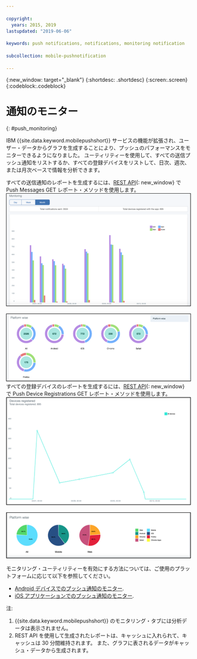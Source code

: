 ```yaml
---

copyright:
  years: 2015, 2019
lastupdated: "2019-06-06"

keywords: push notifications, notifications, monitoring notification

subcollection: mobile-pushnotification

---
```


{:new_window: target="_blank"}
{:shortdesc: .shortdesc}
{:screen:.screen}
{:codeblock:.codeblock}

# 通知のモニター 
{: #push_monitoring}

IBM {{site.data.keyword.mobilepushshort}} サービスの機能が拡張され、ユーザー・データからグラフを生成することにより、プッシュのパフォーマンスをモニターできるようになりました。 ユーティリティーを使用して、すべての送信プッシュ通知をリストするか、すべての登録デバイスをリストして、日次、週次、または月次ベースで情報を分析できます。

すべての送信通知のレポートを生成するには、[REST API](https://eu-gb.imfpush.cloud.ibm.com/imfpush/#!/messages/get_apps_applicationId_messages_report){: new_window} で Push Messages GET レポート・メソッドを使用します。 
	![送信通知レポート - 棒グラフ](images/monitoring_messages1.png "月別データを基準にした送信通知の棒グラフ")
<br>&nbsp;</br>
	![送信通知レポート - セクター図](images/monitoring_messages2.png "プラットフォームを基準にした通知セクターの図")
すべての登録デバイスのレポートを生成するには、[REST API](https://eu-gb.imfpush.cloud.ibm.com/imfpush/#!/devices/get_apps_applicationId_devices_report){: new_window} で Push Device Registrations GET レポート・メソッドを使用します。
	![登録済みデバイスのレポート - 折れ線グラフ](images/monitoring_devices1.png "登録済みデバイスの折れ線グラフ")
<br>&nbsp;</br>
	![登録済みデバイスのレポート - 円グラフ](images/monitoring_devices2.png "プラットフォームを基準にした登録済みデバイスの円グラフ")

モニタリング・ユーティリティーを有効にする方法については、ご使用のプラットフォームに応じて以下を参照してください。

 - [Android デバイスでのプッシュ通知のモニター](https://github.com/ibm-bluemix-mobile-services/bms-clientsdk-android-push/tree/Doc#monitoring).
 - [iOS アプリケーションでのプッシュ通知のモニター](https://github.com/ibm-bluemix-mobile-services/bms-clientsdk-swift-push/tree/Doc#enable-monitoring).

注:

1. {{site.data.keyword.mobilepushshort}} のモニタリング・タブには分析データは表示されません。
2. REST API を使用して生成されたレポートは、キャッシュに入れられて、キャッシュは 30 分間維持されます。
また、グラフに表されるデータがキャッシュ・データから生成されます。
 
